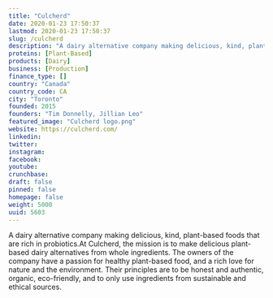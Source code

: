 ```yaml
---
title: "Culcherd"
date: 2020-01-23 17:50:37
lastmod: 2020-01-23 17:50:37
slug: /culcherd
description: "A dairy alternative company making delicious, kind, plant-based foods that are rich in probiotics.At Culcherd, the mission is to make delicious plant-based dairy alternatives from whole ingredients. The owners of the company have a passion for healthy plant-based food, and a rich love for nature and the environment. Their principles are to be honest and authentic, organic, eco-friendly, and to only use ingredients from sustainable and ethical sources."
proteins: [Plant-Based]
products: [Dairy]
business: [Production]
finance_type: []
country: "Canada"
country_code: CA
city: "Toronto"
founded: 2015
founders: "Tim Donnelly, Jillian Leo"
featured_image: "Culcherd logo.png"
website: https://culcherd.com/
linkedin: 
twitter: 
instagram: 
facebook: 
youtube: 
crunchbase: 
draft: false
pinned: false
homepage: false
weight: 5000
uuid: 5603
---
```

A dairy alternative company making delicious, kind, plant-based foods that are rich in probiotics.At Culcherd, the mission is to make delicious plant-based dairy alternatives from whole ingredients. The owners of the company have a passion for healthy plant-based food, and a rich love for nature and the environment. Their principles are to be honest and authentic, organic, eco-friendly, and to only use ingredients from sustainable and ethical sources.
